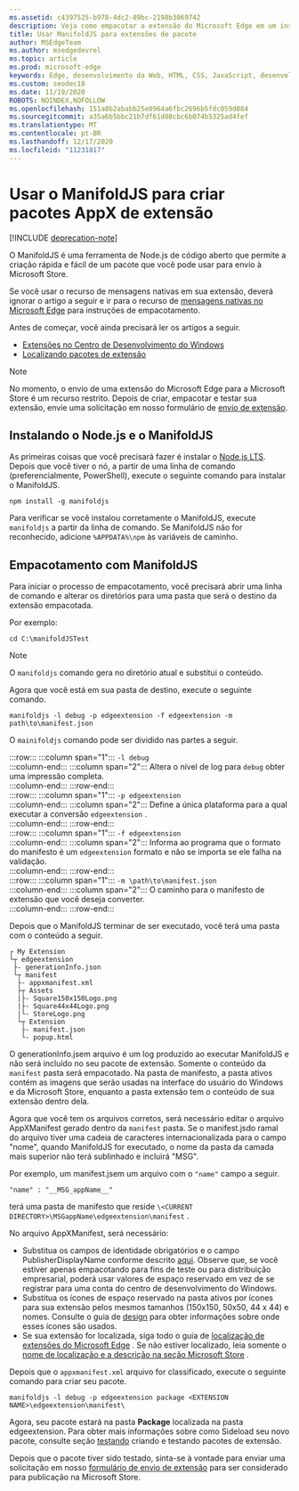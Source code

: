 ```yaml
---
ms.assetid: c4397525-b978-4dc2-89bc-2198b3069742
description: Veja como empacotar a extensão do Microsoft Edge em um instantâneo com o ManifoldJS, a ferramenta de código-fonte aberto Node.js.
title: Usar ManifoldJS para extensões de pacote
author: MSEdgeTeam
ms.author: msedgedevrel
ms.topic: article
ms.prod: microsoft-edge
keywords: Edge, desenvolvimento da Web, HTML, CSS, JavaScript, desenvolvedor
ms.custom: seodec18
ms.date: 11/19/2020
ROBOTS: NOINDEX,NOFOLLOW
ms.openlocfilehash: 151a8b2ababb25e0964a6fbc2696b5fdc059d084
ms.sourcegitcommit: a35a6b5bbc21b7df61d08cbc6b074b5325ad4fef
ms.translationtype: MT
ms.contentlocale: pt-BR
ms.lasthandoff: 12/17/2020
ms.locfileid: "11231817"
---
```

# Usar o ManifoldJS para criar pacotes AppX de extensão  

[!INCLUDE [deprecation-note](../../includes/deprecation-note.md)]  

O ManifoldJS é uma ferramenta de Node.js de código aberto que permite a criação rápida e fácil de um pacote que você pode usar para envio à Microsoft Store.  

Se você usar o recurso de mensagens nativas em sua extensão, deverá ignorar o artigo a seguir e ir para o recurso de [mensagens nativas no Microsoft Edge](../native-messaging.md#creating-an-extension-with-native-messaging) para instruções de empacotamento.  

Antes de começar, você ainda precisará ler os artigos a seguir.  

*   [Extensões no Centro de Desenvolvimento do Windows](./extensions-in-the-windows-dev-center.md)  
*   [Localizando pacotes de extensão](./localizing-extension-packages.md)  

> [!NOTE]
> No momento, o envio de uma extensão do Microsoft Edge para a Microsoft Store é um recurso restrito.  Depois de criar, empacotar e testar sua extensão, envie uma solicitação em nosso formulário de [envio de extensão](https://developer.microsoft.com/microsoft-edge/extensions/requests).  

## Instalando o Node.js e o ManifoldJS  

As primeiras coisas que você precisará fazer é instalar o [Node.js LTS](https://nodejs.org/en/download).  
Depois que você tiver o nó, a partir de uma linha de comando (preferencialmente, PowerShell), execute o seguinte comando para instalar o ManifoldJS.  

```shell
npm install -g manifoldjs
```  

Para verificar se você instalou corretamente o ManifoldJS, execute `manifoldjs` a partir da linha de comando. Se ManifoldJS não for reconhecido, adicione `%APPDATA%\npm` às variáveis de caminho.  

## Empacotamento com ManifoldJS  

Para iniciar o processo de empacotamento, você precisará abrir uma linha de comando e alterar os diretórios para uma pasta que será o destino da extensão empacotada.  

Por exemplo:

```shell
cd C:\manifoldJSTest
```  

> [!NOTE]
> O `manifoldjs` comando gera no diretório atual e substitui o conteúdo.  

Agora que você está em sua pasta de destino, execute o seguinte comando.  

```shell
manifoldjs -l debug -p edgeextension -f edgeextension -m path\to\manifest.json
```  

O `mainifoldjs` comando pode ser dividido nas partes a seguir.  

:::row:::
   :::column span="1":::
      `-l debug`  
   :::column-end:::
   :::column span="2":::
      Altera o nível de log para `debug` obter uma impressão completa.  
   :::column-end:::
:::row-end:::  
:::row:::
   :::column span="1":::
      `-p edgeextension`  
   :::column-end:::
   :::column span="2":::
      Define a única plataforma para a qual executar a conversão `edgeextension` .  
   :::column-end:::
:::row-end:::  
:::row:::
   :::column span="1":::
      `-f edgeextension`  
   :::column-end:::
   :::column span="2":::
      Informa ao programa que o formato do manifesto é um `edgeextension` formato e não se importa se ele falha na validação.  
   :::column-end:::
:::row-end:::  
:::row:::
   :::column span="1":::
      `-m \path\to\manifest.json`  
   :::column-end:::
   :::column span="2":::
      O caminho para o manifesto de extensão que você deseja converter.  
   :::column-end:::
:::row-end:::  

Depois que o ManifoldJS terminar de ser executado, você terá uma pasta com o conteúdo a seguir.  

```text
┌ My Extension
└┬ edgeextension
 ├- generationInfo.json
 └┬ manifest
  ├- appxmanifest.xml
  ├┬ Assets
  |├- Square150x150Logo.png
  |├- Square44x44Logo.png
  |└- StoreLogo.png    
  └┬ Extension
   ├- manifest.json
   └- popup.html
```  
<!-- 
    My Extension
        edgeextension
            generationInfo.json
            manifest
                   appxmanifest.xml
                Assets
                    Square150x150Logo.png
                    Square44x44Logo.png
                    StoreLogo.png    
                Extension
                    manifest.json
                    popup.html
                    ...
                ...
-->  

O generationInfo.jsem arquivo é um log produzido ao executar ManifoldJS e não será incluído no seu pacote de extensão. Somente o conteúdo da `manifest` pasta será empacotado. Na pasta de manifesto, a pasta ativos contém as imagens que serão usadas na interface do usuário do Windows e da Microsoft Store, enquanto a pasta extensão tem o conteúdo de sua extensão dentro dela.  

Agora que você tem os arquivos corretos, será necessário editar o arquivo AppXManifest gerado dentro da `manifest` pasta. Se o manifest.jsdo ramal do arquivo tiver uma cadeia de caracteres internacionalizada para o campo "nome", quando ManifoldJS for executado, o nome da pasta da camada mais superior não terá sublinhado e incluirá "MSG".

Por exemplo, um manifest.jsem um arquivo com o `"name"` campo a seguir.  

```shell
"name" : "__MSG_appName__"
```  

terá uma pasta de manifesto que reside `\<CURRENT DIRECTORY>\MSGappName\edgeextension\manifest` .  

No arquivo AppXManifest, será necessário:  

 *   Substitua os campos de identidade obrigatórios e o campo PublisherDisplayName conforme descrito [aqui](./creating-and-testing-extension-packages.md#app-identity-template-values). Observe que, se você estiver apenas empacotando para fins de teste ou para distribuição empresarial, poderá usar valores de espaço reservado em vez de se registrar para uma conta do centro de desenvolvimento do Windows.  
 *   Substitua os ícones de espaço reservado na pasta ativos por ícones para sua extensão pelos mesmos tamanhos (150x150, 50x50, 44 x 44) e nomes. Consulte o guia de [design](./../design.md#icons-for-packaging) para obter informações sobre onde esses ícones são usados.  
 *   Se sua extensão for localizada, siga todo o guia de [localização de extensões do Microsoft Edge](./localizing-extension-packages.md) . Se não estiver localizado, leia somente o [nome de localização e a descrição na seção Microsoft Store](./localizing-extension-packages.md#localizing-name-and-description-in-the-microsoft-store) .  

Depois que o `appxmanifest.xml` arquivo for classificado, execute o seguinte comando para criar seu pacote.  

```shell
manifoldjs -l debug -p edgeextension package <EXTENSION NAME>\edgeextension\manifest\
```  

Agora, seu pacote estará na pasta **Package** localizada na pasta edgeextension. Para obter mais informações sobre como Sideload seu novo pacote, consulte seção [testando](./creating-and-testing-extension-packages.md#testing-an-appx-package) criando e testando pacotes de extensão.  

Depois que o pacote tiver sido testado, sinta-se à vontade para enviar uma solicitação em nosso [formulário de envio de extensão](https://aka.ms/extension-request) para ser considerado para publicação na Microsoft Store.  
